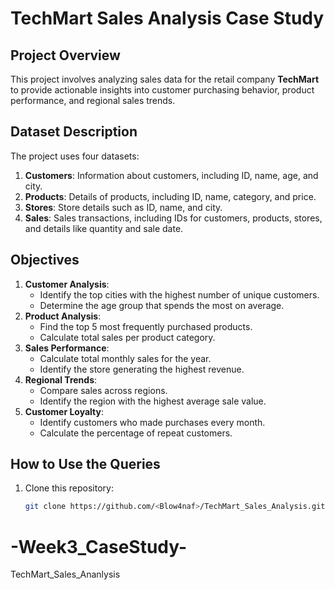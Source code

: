 # TechMart Sales Analysis Case Study

## Project Overview
This project involves analyzing sales data for the retail company **TechMart** to provide actionable insights into customer purchasing behavior, product performance, and regional sales trends.

## Dataset Description
The project uses four datasets:
1. **Customers**: Information about customers, including ID, name, age, and city.
2. **Products**: Details of products, including ID, name, category, and price.
3. **Stores**: Store details such as ID, name, and city.
4. **Sales**: Sales transactions, including IDs for customers, products, stores, and details like quantity and sale date.

## Objectives
1. **Customer Analysis**:
   - Identify the top cities with the highest number of unique customers.
   - Determine the age group that spends the most on average.
2. **Product Analysis**:
   - Find the top 5 most frequently purchased products.
   - Calculate total sales per product category.
3. **Sales Performance**:
   - Calculate total monthly sales for the year.
   - Identify the store generating the highest revenue.
4. **Regional Trends**:
   - Compare sales across regions.
   - Identify the region with the highest average sale value.
5. **Customer Loyalty**:
   - Identify customers who made purchases every month.
   - Calculate the percentage of repeat customers.

## How to Use the Queries
1. Clone this repository:
   ```bash
   git clone https://github.com/<Blow4naf>/TechMart_Sales_Analysis.git
   
# -Week3_CaseStudy-
TechMart_Sales_Ananlysis
